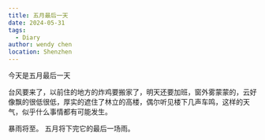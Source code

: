 ```yaml
---
title: 五月最后一天
date: 2024-05-31
tags: 
  - Diary
author: wendy chen
location: Shenzhen
---
```


今天是五月最后一天

台风要来了，以前住的地方的炸鸡要搬家了，明天还要加班，窗外雾蒙蒙的，云好像飘的很低很低，厚实的遮住了林立的高楼，偶尔听见楼下几声车鸣，这样的天气，似乎什么事情都有可能发生。

暴雨将至。
五月将下完它的最后一场雨。

